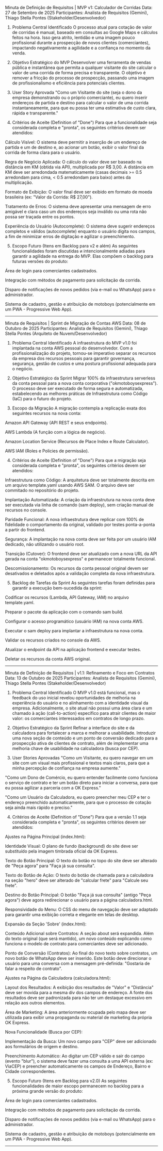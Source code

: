 Minuta de Definição de Requisitos | MVP v1: Calculador de Corridas
Data: 27 de Setembro de 2025
Participantes: Analista de Requisitos (Gemini), Thiago Stella Pontes (Stakeholder/Desenvolvedor)

1. Problema Central Identificado
O processo atual para cotação de valor de corridas é manual, baseado em consultas ao Google Maps e cálculos feitos na hora. Isso gera atrito, lentidão e uma imagem pouco profissional durante a prospecção de novos clientes (comerciantes), impactando negativamente a agilidade e a confiança no momento da venda.

2. Objetivo Estratégico do MVP
Desenvolver uma ferramenta de vendas pública e instantânea que permita a qualquer visitante do site calcular o valor de uma corrida de forma precisa e transparente. O objetivo é remover a fricção do processo de prospecção, passando uma imagem de profissionalismo e eficiência para potenciais clientes.

3. User Story Aprovada
"Como um Visitante do site (seja o dono da empresa demonstrando ou o próprio comerciante), eu quero inserir endereços de partida e destino para calcular o valor de uma corrida instantaneamente, para que eu possa ter uma estimativa de custo clara, rápida e transparente."

4. Critérios de Aceite (Definition of "Done")
Para que a funcionalidade seja considerada completa e "pronta", os seguintes critérios devem ser atendidos:

Cálculo Visível: O sistema deve permitir a inserção de um endereço de partida e um de destino e, ao acionar um botão, exibir o valor final da corrida de forma clara para o usuário.

Regra de Negócio Aplicada: O cálculo do valor deve ser baseado na distância em KM (obtida via API), multiplicada por R$ 3,00. A distância em KM deve ser arredondada matematicamente (casas decimais >= 0.5 arredondam para cima, < 0.5 arredondam para baixo) antes da multiplicação.

Formato de Exibição: O valor final deve ser exibido em formato de moeda brasileira (ex: "Valor da Corrida: R$ 27,00").

Tratamento de Erros: O sistema deve apresentar uma mensagem de erro amigável e clara caso um dos endereços seja inválido ou uma rota não possa ser traçada entre os pontos.

Experiência do Usuário (Autocomplete): O sistema deve sugerir endereços completos e válidos (autocomplete) enquanto o usuário digita nos campos, a fim de minimizar erros de digitação e agilizar o preenchimento.

5. Escopo Futuro (Itens em Backlog para v2 e além)
As seguintes funcionalidades foram discutidas и intencionalmente adiadas para garantir a agilidade na entrega do MVP. Elas compõem o backlog para futuras versões do produto:

Área de login para comerciantes cadastrados.

Integração com métodos de pagamento para solicitação da corrida.

Disparo de notificações de novos pedidos (via e-mail ou WhatsApp) para o administrador.

Sistema de cadastro, gestão e atribuição de motoboys (potencialmente em um PWA - Progressive Web App).

____________________________________________________________________________________________________



Minuta de Requisitos | Sprint de Migração de Contas AWS
Data: 08 de Outubro de 2025
Participantes: Analista de Requisitos (Gemini), Thiago Stella Pontes (Arquiteto de Nuvem/Desenvolvedor)

1. Problema Central Identificado
A infraestrutura do MVP v1.0 foi implantada na conta AWS pessoal do desenvolvedor. Com a profissionalização do projeto, tornou-se imperativo separar os recursos da empresa dos recursos pessoais para garantir governança, segurança, gestão de custos e uma postura profissional adequada para o negócio.

2. Objetivo Estratégico da Sprint
Migrar 100% da infraestrutura serverless da conta pessoal para a nova conta corporativa ("okmotoboysexpress"). O processo deve ser executado de forma segura e automatizada, estabelecendo as melhores práticas de Infraestrutura como Código (IaC) para o futuro do projeto.

3. Escopo da Migração
A migração contempla a replicação exata dos seguintes recursos na nova conta:

Amazon API Gateway (API REST e seus endpoints).

AWS Lambda (A função com a lógica de negócio).

Amazon Location Service (Recursos de Place Index e Route Calculator).

AWS IAM (Roles e Policies de permissão).

4. Critérios de Aceite (Definition of "Done")
Para que a migração seja considerada completa e "pronta", os seguintes critérios devem ser atendidos:

Infraestrutura como Código: A arquitetura deve ser totalmente descrita em um arquivo template.yaml usando AWS SAM. O arquivo deve ser commitado no repositório do projeto.

Implantação Automatizada: A criação da infraestrutura na nova conta deve ser executada via linha de comando (sam deploy), sem criação manual de recursos no console.

Paridade Funcional: A nova infraestrutura deve replicar com 100% de fidelidade o comportamento da original, validado por testes ponta-a-ponta a partir do frontend.

Segurança: A implantação na nova conta deve ser feita por um usuário IAM dedicado, não utilizando o usuário root.

Transição (Cutover): O frontend deve ser atualizado com a nova URL da API gerada na conta "okmotoboysexpress" e permanecer totalmente funcional.

Descomissionamento: Os recursos da conta pessoal original devem ser desativados e deletados após a validação completa da nova infraestrutura.

5. Backlog de Tarefas da Sprint
As seguintes tarefas foram definidas para garantir a execução bem-sucedida da sprint:

Codificar os recursos (Lambda, API Gateway, IAM) no arquivo template.yaml.

Preparar o pacote da aplicação com o comando sam build.

Configurar o acesso programático (usuário IAM) na nova conta AWS.

Executar o sam deploy para implantar a infraestrutura na nova conta.

Validar os recursos criados no console da AWS.

Atualizar o endpoint da API na aplicação frontend e executar testes.

Deletar os recursos da conta AWS original.

_____________________________________________



Minuta de Definição de Requisitos | v1.1: Refinamento e Foco em Contratos
Data: 13 de Outubro de 2025
Participantes: Analista de Requisitos (Gemini), Thiago Stella Pontes (Stakeholder/Desenvolvedor)

1. Problema Central Identificado
O MVP v1.0 está funcional, mas o feedback do uso inicial revelou oportunidades de melhoria na experiência do usuário e no alinhamento com a identidade visual da empresa. Adicionalmente, o site atual não possui uma área clara e um chamado à ação (call-to-action) específico para atrair clientes de maior valor: os comerciantes interessados em contratos de longo prazo.

2. Objetivo Estratégico da Sprint
Refinar a interface do site e da calculadora para fortalecer a marca e melhorar a usabilidade. Introduzir uma nova seção de conteúdo e um ponto de conversão dedicado para a prospecção ativa de clientes de contrato, além de implementar uma melhoria chave de usabilidade na calculadora (busca por CEP).

3. User Stories Aprovadas
"Como um Visitante, eu quero navegar em um site com um visual mais profissional e textos mais claros, para que a minha percepção de confiança na empresa aumente."

"Como um Dono de Comércio, eu quero entender facilmente como funciona o serviço de contrato e ter um botão direto para iniciar a conversa, para que eu possa agilizar a parceria com a OK Express."

"Como um Usuário da Calculadora, eu quero preencher meu CEP e ter o endereço preenchido automaticamente, para que o processo de cotação seja ainda mais rápido e preciso."

4. Critérios de Aceite (Definition of "Done")
Para que a versão 1.1 seja considerada completa e "pronta", os seguintes critérios devem ser atendidos:

Ajustes na Página Principal (index.html):

Identidade Visual: O plano de fundo (background) do site deve ser substituído pela imagem timbrada oficial da OK Express.

Texto do Botão Principal: O texto do botão no topo do site deve ser alterado de "Peça agora" para "Faça já sua consulta".

Texto do Botão de Ação: O texto do botão de chamada para a calculadora na seção "hero" deve ser alterado de "calcular frete" para "Calcule seu frete".

Destino do Botão Principal: O botão "Faça já sua consulta" (antigo "Peça agora") deve agora redirecionar o usuário para a página calculadora.html.

Responsividade do Menu: O CSS do menu de navegação deve ser adaptado para garantir uma exibição correta e elegante em telas de desktop.

Expansão da Seção 'Sobre' (index.html):

Conteúdo Adicional sobre Contratos: A seção about será expandida. Além do texto original (que será mantido), um novo conteúdo explicando como funciona o modelo de contrato para comerciantes deve ser adicionado.

Ponto de Conversão (Contratos): Ao final do novo texto sobre contratos, um novo botão de WhatsApp deve ser inserido. Este botão deve direcionar o usuário para uma conversa com a mensagem pré-definida: "Gostaria de falar a respeito de contrato".

Ajustes na Página da Calculadora (calculadora.html):

Layout dos Resultados: A exibição dos resultados de "Valor" e "Distância" deve ser movida para a mesma div dos campos de endereço. A fonte dos resultados deve ser padronizada para não ter um destaque excessivo em relação aos outros elementos.

Área de Marketing: A área anteriormente ocupada pelo mapa deve ser utilizada para exibir uma propaganda ou material de marketing da própria OK Express.

Nova Funcionalidade (Busca por CEP):

Implementação da Busca: Um novo campo para "CEP" deve ser adicionado aos formulários de origem e destino.

Preenchimento Automático: Ao digitar um CEP válido e sair do campo (evento "blur"), o sistema deve fazer uma consulta a uma API externa (ex: ViaCEP) e preencher automaticamente os campos de Endereço, Bairro e Cidade correspondentes.

5. Escopo Futuro (Itens em Backlog para v2.0)
As seguintes funcionalidades de maior escopo permanecem no backlog para a próxima grande versão do produto:

Área de login para comerciantes cadastrados.

Integração com métodos de pagamento para solicitação da corrida.

Disparo de notificações de novos pedidos (via e-mail ou WhatsApp) para o administrador.

Sistema de cadastro, gestão e atribuição de motoboys (potencialmente em um PWA - Progressive Web App).

_____________________________________________________________________________________________________
